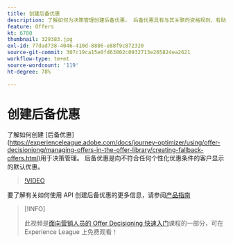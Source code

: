 ```yaml
---
title: 创建后备优惠
description: 了解如何为决策管理创建后备优惠。 后备优惠具有与其关联的资格规则，有助于将这些优惠设置为仅向相关客户显示。
feature: Offers
kt: 6780
thumbnail: 329383.jpg
exl-id: 77dad738-4046-410d-8886-e88f9c872320
source-git-commit: 307c19ca15e0fd63002c0932713e265824ea2621
workflow-type: tm+mt
source-wordcount: '119'
ht-degree: 78%

---
```


# 创建后备优惠

了解如何创建 [后备优惠] (https://experienceleague.adobe.com/docs/journey-optimizer/using/offer-decisioniong/managing-offers-in-the-offer-library/creating-fallback-offers.html)用于决策管理。 后备优惠是向不符合任何个性化优惠条件的客户显示的默认优惠。

>[!VIDEO](https://video.tv.adobe.com/v/329383?quality=12&learn=on)

要了解有关如何使用 API 创建后备优惠的更多信息，请参阅[产品指南](https://experienceleague.adobe.com/docs/journey-optimizer/using/offer-decisioniong/api-reference/offers-api/fallback-offers/create.html?lang=zh-Hans)

>[!INFO]
>
> 此视频是[面向营销人员的 Offer Decisioning 快速入门](https://experienceleague.adobe.com/?recommended=ExperiencePlatform-U-1-2020.1.offerdecisioning?lang=zh-Hans)课程的一部分，可在 Experience League 上免费观看！
